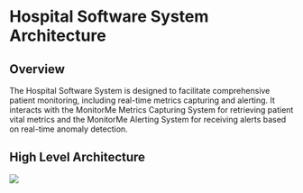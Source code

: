 
# Hospital Software System Architecture

## Overview

The Hospital Software System is designed to facilitate comprehensive patient monitoring, including real-time metrics capturing and alerting. It interacts with the MonitorMe Metrics Capturing System for retrieving patient vital metrics and the MonitorMe Alerting System for receiving alerts based on real-time anomaly detection.

## High Level Architecture

![](https://github.com/infy-archs-katas/monitorme/blob/main/diagrams/C2-HospitalSystem.png)

